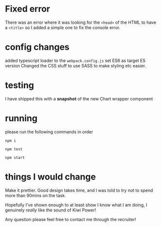 # Fixed error
There was an error where it was looking for the `<head>` of the HTML to have a `<title>` so I added a simple one to fix the console error.

# config changes
added typescript loader to the `webpack.config.js`
set ES6 as target ES version
Changed the CSS stuff to use SASS to make styling etc easier.

# testing
I have shipped this with a __snapshot__ of the new Chart wrapper component

# running
please run the following commands in order
```
npm i
```

```
npm test
```

```
npm start
```

# things I would change
Make it prettier. Good design takes time, and I was told to try not to spend more than 90mins on the task.

Hopefully I've shown enough to at least show I know what I am doing, I genuinely *really* like the sound of Kiwi Power!

Any question please feel free to contact me through the recruiter!